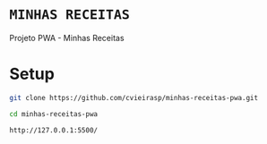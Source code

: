 # `MINHAS RECEITAS`

Projeto PWA - Minhas Receitas

# Setup
```bash
git clone https://github.com/cvieirasp/minhas-receitas-pwa.git
```
```bash
cd minhas-receitas-pwa
```
```
http://127.0.0.1:5500/
```